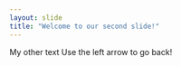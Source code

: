 ```yaml
---
layout: slide
title: "Welcome to our second slide!"
---
```

My other text
Use the left arrow to go back!

